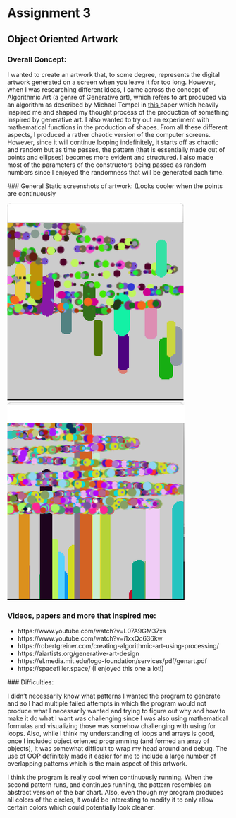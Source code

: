 # Assignment 3
## Object Oriented Artwork 
### Overall Concept:
<p>
  I wanted to create an artwork that, to some degree, represents the digital artwork generated on a screen when you leave it for too long. However, when I was researching different ideas, I came across the concept of Algorithmic Art (a genre of Generative art), which refers to art produced via an algorithm as described by Michael Tempel in <a href = "https://el.media.mit.edu/logo-foundation/services/pdf/genart.pdf" target="_self">this </a> paper which heavily inspired me and shaped my thought process of the production of something inspired by generative art. I also wanted to try out an experiment with mathematical functions in the production of shapes. From all these different aspects, I produced a rather chaotic version of the computer screens. However, since it will continue looping indefinitely, it starts off as chaotic and random but as time passes, the pattern (that is essentially made out of points and ellipses) becomes more evident and structured. I also made most of the parameters of the constructors being passed as random numbers since I enjoyed the randomness that will be generated each time.  
  </p>
### General Static screenshots of artwork: (Looks cooler when the points are continuously 


![](https://github.com/LiyanIbrahim/intro-to-IM/blob/master/September29/2.png)
![](https://github.com/LiyanIbrahim/intro-to-IM/blob/master/September29/1.png)

### Videos, papers and more that inspired me: 
<ul>
         <li>https://www.youtube.com/watch?v=L07A9GM37xs</li>
         <li>https://www.youtube.com/watch?v=i1xxQc636kw</li>
         <li>https://robertgreiner.com/creating-algorithmic-art-using-processing/</li>
         <li>https://aiartists.org/generative-art-design</li>
         <li>https://el.media.mit.edu/logo-foundation/services/pdf/genart.pdf</li>
         <li>https://spacefiller.space/ (I enjoyed this one a lot!)</li>    
      </ul>
### Difficulties: 

<p>
  I didn’t necessarily know what patterns I wanted the program to generate and so I had multiple failed attempts in which the program would not produce what I necessarily wanted and trying to figure out why and how to make it do what I want was challenging since I was also using mathematical formulas and visualizing those was somehow challenging with using for loops. Also, while I think my understanding of loops and arrays is good, once I included object oriented programming (and formed an array of objects), it was somewhat difficult to wrap my head around and debug. The use of OOP definitely made it easier for me to include a large number of overlapping patterns which is the main aspect of this artwork. 
</p>

<p> I think the program is really cool when continuously running. When the second pattern runs, and continues running, the pattern resembles an abstract version of the bar chart. Also, even though my program produces all colors of the circles, it would be interesting to modify it to only allow certain colors which could potentially look cleaner.
  </p>
  
  
  
